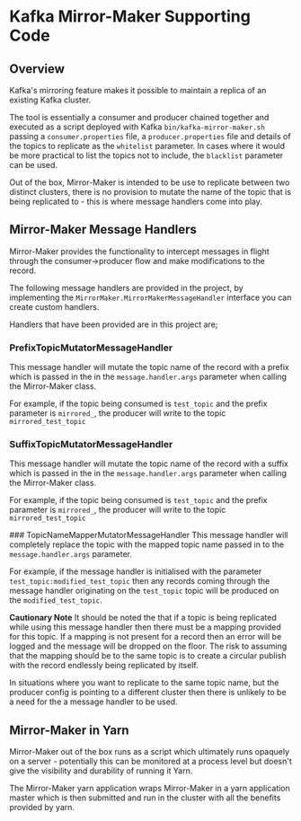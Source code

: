 # Kafka Mirror-Maker Supporting Code

## Overview
Kafka's mirroring feature makes it possible to maintain a replica of an existing Kafka cluster.

The tool is essentially a consumer and producer chained together and executed as a script deployed with Kafka `bin/kafka-mirror-maker.sh` passing a `consumer.properties` file, a `producer.properties` file and details of the topics to replicate as the `whitelist` parameter.
In cases where it would be more practical to list the topics not to include, the `blacklist` parameter can be used.

Out of the box, Mirror-Maker is intended to be use to replicate between two distinct clusters, there is no provision to mutate the name of the topic that is being replicated to - this is where message handlers come into play.

## Mirror-Maker Message Handlers
Mirror-Maker provides the functionality to intercept messages in flight through the consumer->producer flow and make modifications to the record.

The following message handlers are provided in the project, by implementing the `MirrorMaker.MirrorMakerMessageHandler` interface you can create custom handlers.

Handlers that have been provided are in this project are;

### PrefixTopicMutatorMessageHandler
This message handler will mutate the topic name of the record with a prefix which is passed in the in the `message.handler.args` parameter when calling the Mirror-Maker class.

For example, if the topic being consumed is `test_topic` and the prefix parameter is `mirrored_`, the producer will write to the topic `mirrored_test_topic`

### SuffixTopicMutatorMessageHandler
This message handler will mutate the topic name of the record with a suffix which is passed in the in the `message.handler.args` parameter when calling the Mirror-Maker class.

For example, if the topic being consumed is `test_topic` and the prefix parameter is `mirrored_`, the producer will write to the topic `mirrored_test_topic`

### TopicNameMapperMutatorMessageHandler
This message handler will completely replace the topic with the mapped topic name passed in to the `message.handler.args` parameter.

For example, if the message handler is initialised with the parameter `test_topic:modified_test_topic` then any records coming through the message handler originating on the `test_topic` topic will be produced on the `modified_test_topic`.

**Cautionary Note** It should be noted the that if a topic is being replicated while using this message handler then there must be a mapping provided for this topic. If a mapping is not present for a record then an error will be logged and the message will be dropped on the floor.
The risk to assuming that the mapping should be to the same topic is to create a circular publish with the record endlessly being replicated by itself.

In situations where you want to replicate to the same topic name, but the producer config is pointing to a different cluster then there is unlikely to be a need for the a message handler to be used.

## Mirror-Maker in Yarn
Mirror-Maker out of the box runs as a script which ultimately runs opaquely on a server - potentially this can be monitored at a process level but doesn't give the visibility and durability of running it Yarn.

The Mirror-Maker yarn application wraps Mirror-Maker in a yarn application master which is then submitted and run in the cluster with all the benefits provided by yarn. 
